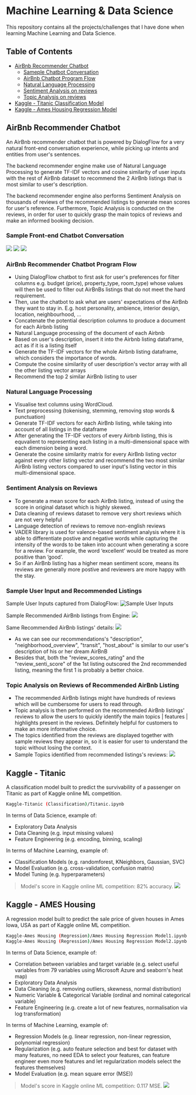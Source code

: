 # Machine Learning & Data Science

This repository contains all the projects/challenges that I have done when learning Machine Learning and Data Science.

## Table of Contents
- [AirBnb Recommender Chatbot](#airbnb-recommender-chatbot)
    - [Sameple Chatbot Conversation](#sample-front-end-chatbot-conversation)
    - [AirBnb Chatbot Program Flow](#airbnb-recommender-chatbot-program-flow)
    - [Natural Language Processing](#natural-language-processing)
    - [Sentiment Analysis on reviews](#sentiment-analysis-on-reviews)
    - [Topic Analysis on reviews](#topic-analysis-on-reviews-of-recommended-airbnb-listing)
- [Kaggle - Titanic Classification Model](#kaggle---titanic)
- [Kaggle - Ames Housing Regression Model](#kaggle---ames-housing)

## AirBnb Recommender Chatbot

An AirBnb recommender chatbot that is powered by DialogFlow for a very natural front-end conversation experience, while picking up intents and entities from user's sentences.

The backend recommender engine make use of Natural Language Processing to generate TF-IDF vectors and cosine similarity of user inputs with the rest of AirBnb dataset to recommend the 2 AirBnb listings that is most similar to user's description.

The backend recommender engine also performs Sentiment Analysis on thousands of reviews of the recommended listings to generate mean scores for user's reference. Furthermore, Topic Analysis is conducted on the reviews, in order for user to quickly grasp the main topics of reviews and make an informed booking decision.

### Sample Front-end Chatbot Conversation

![](AirBnb%20Recommender%20Chatbot/screenshots/conversation1.png)
![](AirBnb%20Recommender%20Chatbot/screenshots/conversation3.png)
![](AirBnb%20Recommender%20Chatbot/screenshots/conversation2.png)

### AirBnb Recommender Chatbot Program Flow

- Using DialogFlow chatbot to first ask for user's preferences for filter columns e.g. budget (price), property_type, room_type) whose values will then be used to filter out AirBnBs listings that do not meet the hard requirement.
- Then, use the chatbot to ask what are users' expectations of the AirBnb they want to stay in. E.g. host personality, ambience, interior design, location, neighbourhood, ...
- Concatenate the potential description columns to produce a document for each Airbnb listing
- Natural Language processing of the document of each Airbnb
- Based on user's description, insert it into the Airbnb listing dataframe, act as if it is a listing itself
- Generate the TF-IDF vectors for the whole Airbnb listing dataframe, which considers the importance of words.
- Compute the cosine similarity of user description's vector array with all the other listing vector arrays
- Recommend the top 2 similar AirBnb listing to user

### Natural Language Processing

- Visualise text columns using WordCloud.
- Text preprocessing (tokenising, stemming, removing stop words & punctuation)
- Generate TF-IDF vectors for each AirBnb listing, while taking into account of all listings in the dataframe
- After generating the TF-IDF vectors of every Airbnb listing, this is equvalient to representing each listing in a multi-dimensional space with each dimension being a word.
- Generate the cosine similarity matrix for every AirBnb listing vector against every other listing vector and recommend the two most similar AirBnb listing vectors compared to user input's listing vector in this multi-dimensional space. 

### Sentiment Analysis on Reviews

- To generate a mean score for each AirBnb listing, instead of using the score in original dataset which is highly skewed.
- Data cleaning of reviews dataset to remove very short reviews which are not very helpful
- Language detection of reviews to remove non-english reviews
- VADER library is used for valence-based sentiment analysis where it is able to differentiate postive and negative words while capturing the intensity of the words to be taken into account when generating a score for a review. For example, the word ‘excellent’ would be treated as more positive than ‘good’.
- So if an AirBnb listing has a higher mean sentiment score, means its reviews are generally more postive and reviewers are more happy with the stay.

### Sample User Input and Recommended Listings

Sample User Inputs captured from DialogFlow:
![Sample User Inputs](AirBnb%20Recommender%20Chatbot/screenshots/sample-userinput.png)

Sample Recommended AirBnb listings from Engine:
![](AirBnb%20Recommender%20Chatbot/screenshots/sample-recommendedlistings.png)

Same Recommended AirBnb listings' details:
![](AirBnb%20Recommender%20Chatbot/screenshots/sample-recommendedlistings-details.png)

- As we can see our recommendations's "description", "neighborhood_overview", "transit", "host_about" is similar to our user's description of his or her dream AirBnB
- Besides that, both the "review_scores_rating" and the "review_senti_score" of the 1st listing outscored the 2nd recommended listing, meaning the first 1 is probably a better choice.

### Topic Analysis on Reviews of Recommended AirBnb Listing

- The recommended AirBnb listings might have hundreds of reviews which will be cumbersome for users to read through.
- Topic analysis is then performed on the recommended AirBnb listings' reviews to allow the users to quickly identify the main topics | features | highlights present in the reviews. Definitely helpful for customers to make an more informative choice.
- The topics identified from the reviews are displayed together with sample reviews they appear in, so it is easier for user to understand the topic without losing the context.
- Sample Topics identified from recommended listings's reviews:
    ![](AirBnb%20Recommender%20Chatbot/screenshots/sample-topicanalysis.png)


## Kaggle - Titanic 

A classification model built to predict the survivability of a passenger on Titanic as part of Kaggle online ML competition.

```bash
Kaggle-Titanic (Classification)/Titanic.ipynb
```

In terms of Data Science, example of:
- Exploratory Data Analysis
- Data Cleaning (e.g. input missing values)
- Feature Engineering (e.g. encoding, binning, scaling)

In terms of Machine Learning, example of:
- Classification Models (e.g. randomforest, KNeighbors, Gaussian, SVC)
- Model Evaluation (e.g. cross-validation, confusion matrix) 
- Model Tuning (e.g. hyperparameters)

> Model's score in Kaggle online ML competition: 82% accuracy.
![](Kaggle-Titanic%20(Classification)/Titanic_Kaggle_Score.JPG)

## Kaggle - AMES Housing

A regression model built to predict the sale price of given houses in Ames Iowa, USA as part of Kaggle online ML competition.

```bash
Kaggle-Ames Housing (Regression)/Ames Housing Regression Model1.ipynb
Kaggle-Ames Housing (Regression)/Ames Housing Regression Model2.ipynb
```

In terms of Data Science, example of:
- Correlation between variables and target variable (e.g. select useful variables from 79 variables using Microsoft Azure and seaborn's heat map)
- Exploratory Data Analysis
- Data Cleaning (e.g. removing outliers, skewness, normal distribution)
- Numeric Variable & Categorical Variable (ordinal and nominal categorical variable)
- Feature Engineering (e.g. create a lot of new features, normalisation via log transformation)

In terms of Machine Learning, example of:
- Regression Models (e.g. linear regression, non-linear regression, polynomial regression)
- Regularization (e.g. auto feature selection and best for dataset with many features, no need EDA to select your features, can feature engineer even more features and let regularization models select the features themselves)
- Model Evaluation (e.g. mean square error (MSE))

> Model's score in Kaggle online ML competition: 0.117 MSE.
![](Kaggle-Ames%20Housing%20(Regression)/Housing_V2_Kaggle_Score.JPG)